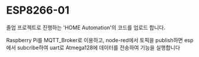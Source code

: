 # ESP8266-01

졸업 프로젝트로 진행하는 'HOME Automation'의 코드를 업로드 합니다.

Raspberry Pi를 MQTT_Broker로 이용하고, node-red에서 토픽을 publish하면 esp에서 subcribe하여 uart로 Atmega128에 데이터를 전송하여 기능을 실행합니다

